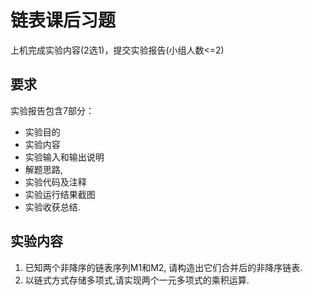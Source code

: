 # 链表课后习题

上机完成实验内容(2选1)，提交实验报告(小组人数<=2)

## 要求
实验报告包含7部分：
- 实验目的
- 实验内容
- 实验输入和输出说明
- 解题思路,
- 实验代码及注释
- 实验运行结果截图
- 实验收获总结.


## 实验内容
1. 已知两个非降序的链表序列M1和M2, 请构造出它们合并后的非降序链表.
2. 以链式方式存储多项式,请实现两个一元多项式的乘积运算.

